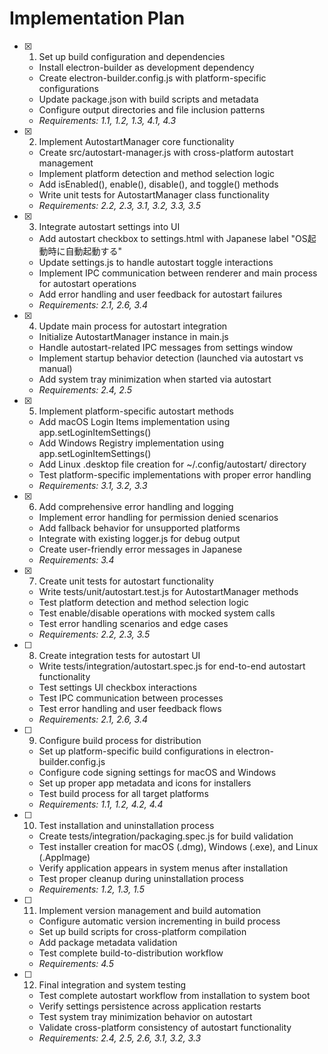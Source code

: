 # Implementation Plan

- [x] 1. Set up build configuration and dependencies
  - Install electron-builder as development dependency
  - Create electron-builder.config.js with platform-specific configurations
  - Update package.json with build scripts and metadata
  - Configure output directories and file inclusion patterns
  - _Requirements: 1.1, 1.2, 1.3, 4.1, 4.3_

- [x] 2. Implement AutostartManager core functionality
  - Create src/autostart-manager.js with cross-platform autostart management
  - Implement platform detection and method selection logic
  - Add isEnabled(), enable(), disable(), and toggle() methods
  - Write unit tests for AutostartManager class functionality
  - _Requirements: 2.2, 2.3, 3.1, 3.2, 3.3, 3.5_

- [x] 3. Integrate autostart settings into UI
  - Add autostart checkbox to settings.html with Japanese label "OS起動時に自動起動する"
  - Update settings.js to handle autostart toggle interactions
  - Implement IPC communication between renderer and main process for autostart operations
  - Add error handling and user feedback for autostart failures
  - _Requirements: 2.1, 2.6, 3.4_

- [x] 4. Update main process for autostart integration
  - Initialize AutostartManager instance in main.js
  - Handle autostart-related IPC messages from settings window
  - Implement startup behavior detection (launched via autostart vs manual)
  - Add system tray minimization when started via autostart
  - _Requirements: 2.4, 2.5_

- [x] 5. Implement platform-specific autostart methods
  - Add macOS Login Items implementation using app.setLoginItemSettings()
  - Add Windows Registry implementation using app.setLoginItemSettings()
  - Add Linux .desktop file creation for ~/.config/autostart/ directory
  - Test platform-specific implementations with proper error handling
  - _Requirements: 3.1, 3.2, 3.3_

- [x] 6. Add comprehensive error handling and logging
  - Implement error handling for permission denied scenarios
  - Add fallback behavior for unsupported platforms
  - Integrate with existing logger.js for debug output
  - Create user-friendly error messages in Japanese
  - _Requirements: 3.4_

- [x] 7. Create unit tests for autostart functionality
  - Write tests/unit/autostart.test.js for AutostartManager methods
  - Test platform detection and method selection logic
  - Test enable/disable operations with mocked system calls
  - Test error handling scenarios and edge cases
  - _Requirements: 2.2, 2.3, 3.5_

- [ ] 8. Create integration tests for autostart UI
  - Write tests/integration/autostart.spec.js for end-to-end autostart functionality
  - Test settings UI checkbox interactions
  - Test IPC communication between processes
  - Test error handling and user feedback flows
  - _Requirements: 2.1, 2.6, 3.4_

- [ ] 9. Configure build process for distribution
  - Set up platform-specific build configurations in electron-builder.config.js
  - Configure code signing settings for macOS and Windows
  - Set up proper app metadata and icons for installers
  - Test build process for all target platforms
  - _Requirements: 1.1, 1.2, 4.2, 4.4_

- [ ] 10. Test installation and uninstallation process
  - Create tests/integration/packaging.spec.js for build validation
  - Test installer creation for macOS (.dmg), Windows (.exe), and Linux (.AppImage)
  - Verify application appears in system menus after installation
  - Test proper cleanup during uninstallation process
  - _Requirements: 1.2, 1.3, 1.5_

- [ ] 11. Implement version management and build automation
  - Configure automatic version incrementing in build process
  - Set up build scripts for cross-platform compilation
  - Add package metadata validation
  - Test complete build-to-distribution workflow
  - _Requirements: 4.5_

- [ ] 12. Final integration and system testing
  - Test complete autostart workflow from installation to system boot
  - Verify settings persistence across application restarts
  - Test system tray minimization behavior on autostart
  - Validate cross-platform consistency of autostart functionality
  - _Requirements: 2.4, 2.5, 2.6, 3.1, 3.2, 3.3_